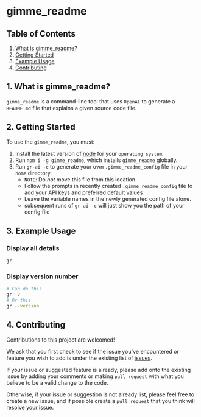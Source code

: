 # gimme_readme

## Table of Contents

1. [What is gimme_readme?][1-what-is-gimme-readme]
2. [Getting Started][2-getting-started]
3. [Example Usage][3-example-usage]
4. [Contributing][4-contributing]

## 1. What is gimme_readme?

`gimme_readme` is a command-line tool that uses `OpenAI` to generate a `README.md` file that explains a given source code file.

## 2. Getting Started

To use the `gimme_readme`, you must:

1. Install the latest version of [node](https://nodejs.org/en/download/package-manager) for your `operating system`.
2. Run `npm i -g gimme_readme`, which installs `gimme_readme` globally.
3. Run `gr-ai -c` to generate your own `.gimme_readme_config` file in your `home` directory.
   - `NOTE`: Do _not_ move this file from this location.
   - Follow the prompts in recently created `.gimme_readme_config` file to add your API keys and preferred default values
   - Leave the variable names in the newly generated config file alone.
   - subsequent runs of `gr-ai -c` will just show you the path of your config file

## 3. Example Usage

### Display all details

```sh
gr
```

### Display version number

```sh
# Can do this
gr -v
# Or this
gr --version
```

## 4. Contributing

Contributions to this project are welcomed!

We ask that you first check to see if the issue you've encountered or feature you wish to add is under the existing list of [issues](https://github.com/peterdanwan/gimme_readme/issues).

If your issue or suggested feature is already, please add onto the existing issue by adding your comments or making `pull request` with what you believe to be a valid change to the code.

Otherwise, if your issue or suggestion is not already list, please feel free to create a new issue, and if possible create a `pull request` that you think will resolve your issue.

[1-what-is-gimme-readme]: #1-what-is-gimme_readme
[2-getting-started]: #2-getting-started
[3-example-usage]: #3-example-usage
[4-contributing]: #4-contributing
